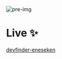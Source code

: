 <img src="https://res.cloudinary.com/dz209s6jk/image/upload/v1630058595/Challenges/axhe4rw0jpykyhdphhwc.jpg" alt="pre-img"/>

# Live ✨
[devfinder-eneseken](https://devfinder-eneseken.netlify.app/)
